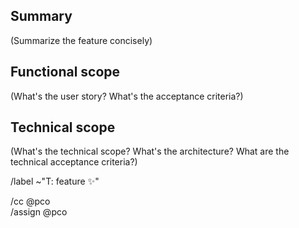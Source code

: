 ## Summary

(Summarize the feature concisely)

## Functional scope

(What's the user story? What's the acceptance criteria?)

## Technical scope

(What's the technical scope? What's the architecture? What are the technical acceptance criteria?)

/label ~"T: feature ✨"  

/cc @pco  
/assign @pco
